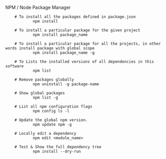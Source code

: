 NPM / Node Package Manager

        # To install all the packages defined in package.json
                npm install 

        # To install a particular package for the given project
                npm install package_name

        # To install a particular package for all the projects, in other words install package with global scope
                npm install package_name -g

        # To Lists the installed versions of all dependencies in this software
                npm list
        
        # Remove packages globally
                npm uninstall -g package-name        
    
        # Show global packages    
                npm list -g
        
        # List all npm configuration flags
                npm config ls -l
        
        # Update the global npm version.
                npm update npm -g
     
        # Locally edit a dependency
                npm edit <module_name>
       
        # Test & Show the full dependency tree 
                npm install --dry-run
